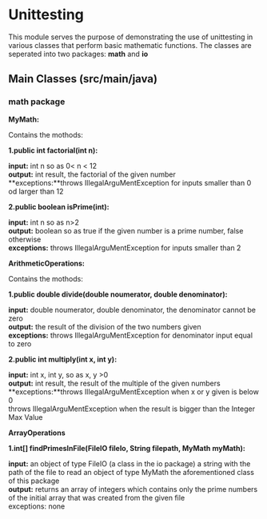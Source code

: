 # Unittesting

This module serves the purpose of demonstrating the use of unittesting in various classes that perform basic mathematic functions.
The classes are seperated into two packages: **math** and **io**

## Main Classes (src/main/java)

### math package 

**MyMath:** 

Contains the mothods:

**1.public int factorial(int n):**

**input:** int n so as 0< n < 12  
**output:** int result, the factorial of the given number   
**exceptions:**throws IllegalArguMentException for inputs smaller than 0 od larger than 12  

**2.public boolean isPrime(int):** 

**input:** int n so as n>2  
**output:** boolean so as true if the given number is a prime number, false otherwise  
**exceptions:** throws IllegalArguMentException for inputs smaller than 2  

**ArithmeticOperations:** 

Contains the mothods:


**1.public double divide(double noumerator, double denominator):**

**input:** double noumerator, double denominator, the denominator cannot be zero  
**output:** the result of the division of the two numbers given  
**exceptions:** throws IllegalArguMentException for denominator input equal to zero  


**2.public int multiply(int x, int y):**

**input:** int x, int y, so as x, y >0   
**output:** int result, the result of the multiple of the given numbers   
**exceptions:**throws IllegalArguMentException when x or y given is below 0  
           throws IllegalArguMentException when the result is bigger than the Integer Max Value

**ArrayOperations**

**1.int[] findPrimesInFile(FileIO fileIo, String filepath, MyMath myMath):**

**input:** an object of type FileIO (a class in the io package)
       a string with the path of the file to read 
       an object of type MyMath the aforementioned class of this package  
**output:** returns an array of integers which contains only the prime numbers of the initial array that was created from the given file     
exceptions: none 




